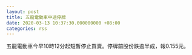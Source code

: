 ```yaml
---
layout: post
title: 五龍電動車中途停牌
date: 2020-03-13 10:37:30.000000000 +08:00
categories: rss
---
```


五龍電動車今早10時12分起短暫停止買賣。停牌前股份跌逾半成，報0.155元。
